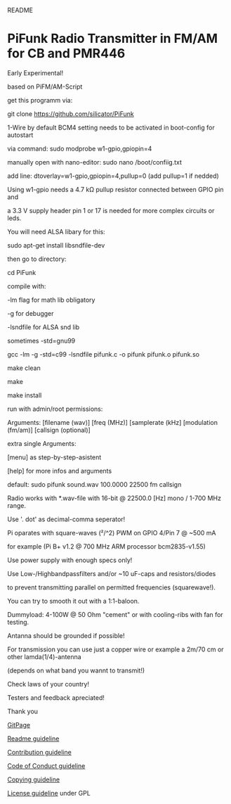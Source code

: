 README

# PiFunk Radio Transmitter in FM/AM for CB and PMR446 

Early Experimental! 

based on PiFM/AM-Script

get this programm via: 

git clone https://github.com/silicator/PiFunk

1-Wire by default BCM4 setting needs to be activated in boot-config for autostart

via command: sudo modprobe w1-gpio,gpiopin=4 

manually open with nano-editor: sudo nano /boot/confiig.txt

add line: dtoverlay=w1-gpio,gpiopin=4,pullup=0 (add pullup=1 if nedded)

Using w1-gpio needs a 4.7 kΩ pullup resistor connected between GPIO pin and

a 3.3 V supply header pin 1 or 17 is needed for more complex circuits or leds.

You will need ALSA libary for this:

sudo apt-get install libsndfile-dev

then go to directory:

cd PiFunk

compile with:

-lm flag for math lib obligatory

-g for debugger

-lsndfile for ALSA snd lib

sometimes -std=gnu99 

gcc -lm -g -std=c99 -lsndfile pifunk.c -o pifunk pifunk.o pifunk.so 

make clean

make

make install

run with admin/root permissions:

Arguments: [filename (wav)] [freq (MHz)] [samplerate (kHz] [modulation (fm/am)] [callsign (optional)] 

extra single Arguments:

[menu] as step-by-step-asistent

[help] for more infos and arguments

default: sudo pifunk sound.wav 100.0000 22500 fm callsign

Radio works with *.wav-file with 16-bit @ 22500.0 [Hz] mono / 1-700 MHz range.

Use '. dot' as decimal-comma seperator! 

Pi oparates with square-waves (²/^2) PWM on GPIO 4/Pin 7 @ ~500 mA 

for example (Pi B+ v1.2 @ 700 MHz ARM processor bcm2835-v1.55)

Use power supply with enough specs only! 

Use Low-/Highbandpassfilters and/or ~10 uF-caps and resistors/diodes 

to prevent transmitting parallel on permitted frequencies (squarewave!).

You can try to smooth it out with a 1:1-baloon.

Dummyload: 4-100W @ 50 Ohm "cement" or with cooling-ribs with fan for testing.

Antanna should be grounded if possible!

For transmission you can use just a copper wire or example a 2m/70 cm or other lamda(1/4)-antenna

(depends on what band you wannt to transmit!)

Check laws of your country! 

Testers and feedback apreciated!

Thank you

[GitPage](https://silicator.github.io/PiFunk/)

[Readme guideline](README.md)

[Contribution guideline](docs/CONTRIBUTING.md)

[Code of Conduct guideline](docs/CODE_OF_CONDUCT.md)

[Copying guideline](docs/COPYING.md)

[License guideline](docs/LICENSE.md) under GPL
